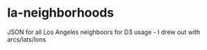 # la-neighborhoods
JSON for all Los Angeles neighboors for D3 usage - I drew out with arcs/lats/lons
